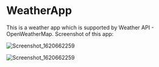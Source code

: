 # WeatherApp
This is a weather app which is supported by Weather API - OpenWeatherMap.
Screenshot of this app:

![Screenshot_1620662259](https://user-images.githubusercontent.com/67247762/117689358-dbe76680-b1e3-11eb-8595-5bc44d5b81d0.png)


![Screenshot_1620662259](https://user-images.githubusercontent.com/67247762/117689338-d38f2b80-b1e3-11eb-8a3d-6aefceb2e705.png)
